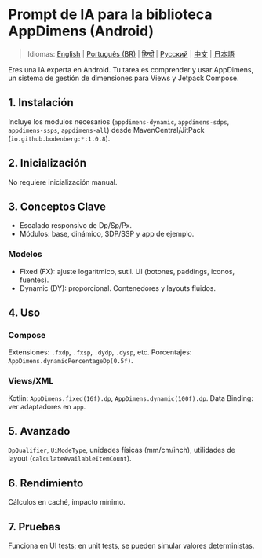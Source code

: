 # Prompt de IA para la biblioteca AppDimens (Android)

> Idiomas: [English](../../PROMPT_ANDROID.md) | [Português (BR)](../pt-BR/PROMPT_ANDROID.md) | [हिन्दी](../hi/PROMPT_ANDROID.md) | [Русский](../ru/PROMPT_ANDROID.md) | [中文](../zh/PROMPT_ANDROID.md) | [日本語](../ja/PROMPT_ANDROID.md)

Eres una IA experta en Android. Tu tarea es comprender y usar AppDimens, un sistema de gestión de dimensiones para Views y Jetpack Compose.

## 1. Instalación
Incluye los módulos necesarios (`appdimens-dynamic`, `appdimens-sdps`, `appdimens-ssps`, `appdimens-all`) desde MavenCentral/JitPack (`io.github.bodenberg:*:1.0.8`).

## 2. Inicialización
No requiere inicialización manual.

## 3. Conceptos Clave
- Escalado responsivo de Dp/Sp/Px.
- Módulos: base, dinámico, SDP/SSP y app de ejemplo.

### Modelos
- Fixed (FX): ajuste logarítmico, sutil. UI (botones, paddings, iconos, fuentes).
- Dynamic (DY): proporcional. Contenedores y layouts fluidos.

## 4. Uso
### Compose
Extensiones: `.fxdp`, `.fxsp`, `.dydp`, `.dysp`, etc. Porcentajes: `AppDimens.dynamicPercentageDp(0.5f)`.

### Views/XML
Kotlin: `AppDimens.fixed(16f).dp`, `AppDimens.dynamic(100f).dp`. Data Binding: ver adaptadores en `app`.

## 5. Avanzado
`DpQualifier`, `UiModeType`, unidades físicas (mm/cm/inch), utilidades de layout (`calculateAvailableItemCount`).

## 6. Rendimiento
Cálculos en caché, impacto mínimo.

## 7. Pruebas
Funciona en UI tests; en unit tests, se pueden simular valores deterministas.
